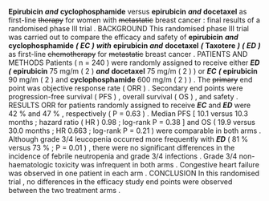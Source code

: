**Epirubicin** ***and*** **cyclophosphamide** versus **epirubicin** ***and*** **docetaxel** as first-line ~~therapy~~ for women with ~~metastatic~~ breast cancer : final results of a randomised phase III trial . BACKGROUND This randomised phase III trial was carried out to compare the efficacy and safety of **epirubicin** ***and*** **cyclophosphamide** ***(*** ***EC*** ***)*** ***with*** **epirubicin** ***and*** **docetaxel** ***(*** **Taxotere** ***)*** ***(*** ***ED*** ***)*** as first-line ~~chemotherapy~~ for ~~metastatic~~ breast cancer . PATIENTS AND METHODS Patients ( n = 240 ) were randomly assigned to receive either ***ED*** ***(*** **epirubicin** 75 mg/m ( 2 ) ***and*** **docetaxel** 75 mg/m ( 2 ) ) or ***EC*** ***(*** **epirubicin** 90 mg/m ( 2 ) and **cyclophosphamide** 600 mg/m ( 2 ) ) . The ~~primary~~ end point was objective response rate ( ORR ) . Secondary end points were progression-free survival ( PFS ) , overall survival ( OS ) , and safety . RESULTS ORR for patients randomly assigned to receive ***EC*** and ***ED*** were 42 % and 47 % , respectively ( P = 0.63 ) . Median PFS [ 10.1 versus 10.3 months ; hazard ratio ( HR ) 0.98 ; log-rank P = 0.38 ] and OS ( 19.9 versus 30.0 months ; HR 0.663 ; log-rank P = 0.21 ) were comparable in both arms . Although grade 3/4 leucopenia occurred more frequently with ***ED*** ( 81 % versus 73 % ; P = 0.01 ) , there were no significant differences in the incidence of febrile neutropenia and grade 3/4 infections . Grade 3/4 non-haematologic toxicity was infrequent in both arms . Congestive heart failure was observed in one patient in each arm . CONCLUSION In this randomised trial , no differences in the efficacy study end points were observed between the two treatment arms . 